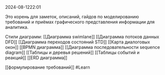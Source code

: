  2024-08-1222:01

Это корень для заметок, описаний, гайдов по моделированию требований и приёмах графического представления информации для аналитика.

Стили диаграмм:
[[Диаграмма swimlane]]
[[Диаграмма потоков данных DFD]]
[[Диаграмма переходов состояний STD]]
[[Карта диалоговых окон]]
[[BPMN диаграмма]]
[[Диаграмма последовательности sequence diagram]]
[[Таблицы и деревья решений]]
[[Таблицы событий и реакций]]
[[ERD диаграмма]]


[[формулирование требований]]
#Learn